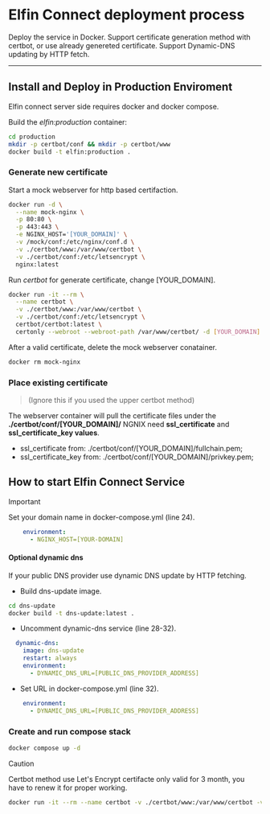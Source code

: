 # Elfin Connect deployment process
Deploy the service in Docker. Support certificate generation method with certbot, or use already genereted certificate. Support Dynamic-DNS updating by HTTP fetch.

------------

## Install and Deploy in Production Enviroment

Elfin connect server side requires docker and docker compose.

Build the *elfin:production* container:

```sh
cd production
mkdir -p certbot/conf && mkdir -p certbot/www
docker build -t elfin:production .
```

### Generate new certificate
Start a mock webserver for http based certifaction.

```sh
docker run -d \
  --name mock-nginx \
  -p 80:80 \
  -p 443:443 \
  -e NGINX_HOST='[YOUR_DOMAIN]' \
  -v /mock/conf:/etc/nginx/conf.d \
  -v ./certbot/www:/var/www/certbot \
  -v ./certbot/conf:/etc/letsencrypt \
  nginx:latest
```

Run *certbot* for generate certificate, change [YOUR_DOMAIN].

```sh
docker run -it --rm \
  --name certbot \
  -v ./certbot/www:/var/www/certbot \
  -v ./certbot/conf:/etc/letsencrypt \
  certbot/certbot:latest \
  certonly --webroot --webroot-path /var/www/certbot/ -d [YOUR_DOMAIN]
```
After a valid certificate, delete the mock webserver conatainer.

```sh
docker rm mock-nginx
```

### Place existing certificate
> (Ignore this if you used the upper certbot method)

The webserver container will pull the certificate files under the **./certbot/conf/[YOUR_DOMAIN]/** NGNIX need **ssl_certificate** and **ssl_certificate_key values**.

- ssl_certificate from: ./certbot/conf/[YOUR_DOMAIN]/fullchain.pem;
- ssl_certificate_key from: ./certbot/conf/[YOUR_DOMAIN]/privkey.pem;

## How to start Elfin Connect Service
> [!IMPORTANT]
>Set your domain name in docker-compose.yml (line 24).

```yml
    environment:
      - NGINX_HOST=[YOUR-DOMAIN]
```

#### Optional dynamic dns
If your public DNS provider use dynamic DNS update by HTTP fetching.
* Build dns-update image.
```sh
cd dns-update
docker build -t dns-update:latest .
```
* Uncomment dynamic-dns service (line 28-32).
```yml
  dynamic-dns:
    image: dns-update
    restart: always
    environment:
      - DYNAMIC_DNS_URL=[PUBLIC_DNS_PROVIDER_ADDRESS]
```
* Set URL in docker-compose.yml (line 32).

```yml
    environment:
      - DYNAMIC_DNS_URL=[PUBLIC_DNS_PROVIDER_ADDRESS]
```

### Create and run compose stack

```sh
docker compose up -d
```

> [!CAUTION]
> Certbot method use Let's Encrypt certifacte only valid for 3 month, you have to renew it for proper working.
```sh
docker run -it --rm --name certbot -v ./certbot/www:/var/www/certbot -v ./certbot/conf:/etc/letsencrypt certbot/certbot:latest renew
```